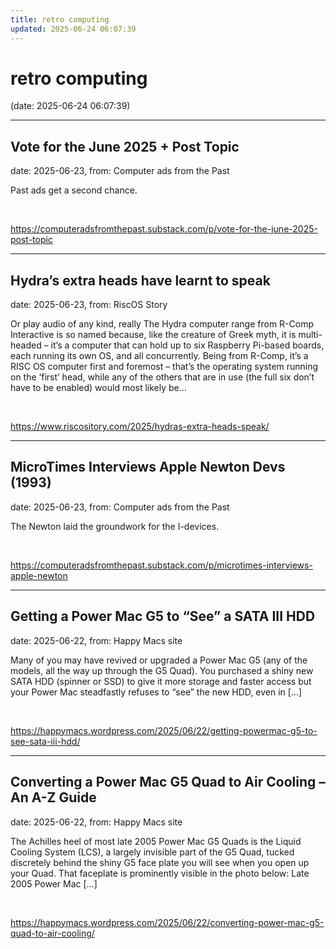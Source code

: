 ```yaml
---
title: retro computing
updated: 2025-06-24 06:07:39
---
```


# retro computing

(date: 2025-06-24 06:07:39)

---

## Vote for the June 2025 + Post Topic

date: 2025-06-23, from: Computer ads from the Past

Past ads get a second chance. 

<br> 

<https://computeradsfromthepast.substack.com/p/vote-for-the-june-2025-post-topic>

---

## Hydra’s extra heads have learnt to speak

date: 2025-06-23, from: RiscOS Story

Or play audio of any kind, really The Hydra computer range from R-Comp Interactive is so named because, like the creature of Greek myth, it is multi-headed &#8211; it&#8217;s a computer that can hold up to six Raspberry Pi-based boards, each running its own OS, and all concurrently. Being from R-Comp, it&#8217;s a RISC OS computer first and foremost &#8211; that&#8217;s the operating system running on the &#8216;first&#8217; head, while any of the others that are in use (the full six don&#8217;t have to be enabled) would most likely be&#8230; 

<br> 

<https://www.riscository.com/2025/hydras-extra-heads-speak/>

---

## MicroTimes Interviews Apple Newton Devs (1993)

date: 2025-06-23, from: Computer ads from the Past

The Newton laid the groundwork for the I-devices. 

<br> 

<https://computeradsfromthepast.substack.com/p/microtimes-interviews-apple-newton>

---

## Getting a Power Mac G5 to “See” a SATA III HDD

date: 2025-06-22, from: Happy Macs site

Many of you may have revived or upgraded a Power Mac G5 (any of the models, all the way up through the G5 Quad). You purchased a shiny new SATA HDD (spinner or SSD) to give it more storage and faster access but your Power Mac steadfastly refuses to &#8220;see&#8221; the new HDD, even in [&#8230;] 

<br> 

<https://happymacs.wordpress.com/2025/06/22/getting-powermac-g5-to-see-sata-iii-hdd/>

---

## Converting a Power Mac G5 Quad to Air Cooling – An A-Z Guide

date: 2025-06-22, from: Happy Macs site

The Achilles heel of most late 2005 Power Mac G5 Quads is the Liquid Cooling System (LCS), a largely invisible part of the G5 Quad, tucked discretely behind the shiny G5 face plate you will see when you open up your Quad. That faceplate is prominently visible in the photo below: Late 2005 Power Mac [&#8230;] 

<br> 

<https://happymacs.wordpress.com/2025/06/22/converting-power-mac-g5-quad-to-air-cooling/>

